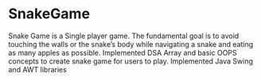 # SnakeGame
Snake Game is a Single player game. The fundamental goal is to avoid touching the walls or the snake’s body while navigating a snake and eating as many apples as possible. Implemented DSA Array and basic OOPS concepts to create snake game for users to play. Implemented Java Swing and AWT libraries

